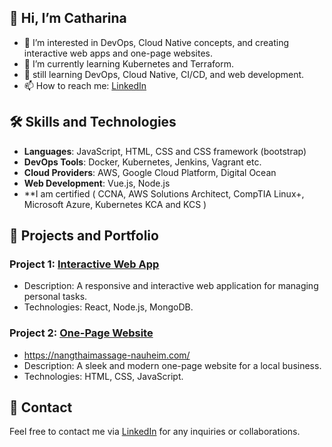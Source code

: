 

## 👋 Hi, I’m Catharina 
- 👀 I’m interested in DevOps, Cloud Native concepts, and creating interactive web apps and one-page websites.
- 🌱 I’m currently learning Kubernetes and Terraform.
- 💬 still learning DevOps, Cloud Native, CI/CD, and web development.
- 📫 How to reach me: [LinkedIn](https://www.linkedin.com/in/catharina-kaltenbach-64688a15a/)

## 🛠️ Skills and Technologies
- **Languages**: JavaScript, HTML, CSS and CSS framework (bootstrap)
- **DevOps Tools**: Docker, Kubernetes, Jenkins, Vagrant etc.
- **Cloud Providers**: AWS, Google Cloud Platform, Digital Ocean
- **Web Development**: Vue.js, Node.js
- **I am certified ( CCNA, AWS Solutions Architect, CompTIA Linux+, Microsoft Azure, Kubernetes KCA and KCS )

## 📂 Projects and Portfolio
### Project 1: [Interactive Web App](https://menu-weather1.netlify.app/)
- Description: A responsive and interactive web application for managing personal tasks.
- Technologies: React, Node.js, MongoDB.

### Project 2: [One-Page Website](https://github.com/ckaltenbach904/nang_thai)
- https://nangthaimassage-nauheim.com/
- Description: A sleek and modern one-page website for a local business.
- Technologies: HTML, CSS, JavaScript.

## 📢 Contact
Feel free to contact me via [LinkedIn](https://www.linkedin.com/in/catharina-kaltenbach) for any inquiries or collaborations.

<!---
ckaltenbach904/ckaltenbach904 is a ✨ special ✨ repository because its `README.md` (this file) appears on your GitHub profile.
You can click the Preview link to take a look at your changes.
--->
